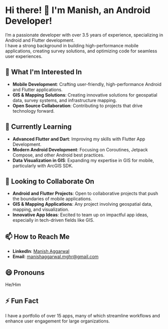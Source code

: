# Hi there! 👋 I'm Manish, an Android Developer!

I’m a passionate developer with over 3.5 years of experience, specializing in Android and Flutter development.  
I have a strong background in building high-performance mobile applications, creating survey solutions, and optimizing code for seamless user experiences.

## 👀 What I'm Interested In

- **Mobile Development**: Crafting user-friendly, high-performance Android and Flutter applications.
- **GIS & Mapping Solutions**: Creating innovative solutions for geospatial data, survey systems, and infrastructure mapping.
- **Open Source Collaboration**: Contributing to projects that drive technology forward.

## 🌱 Currently Learning

- **Advanced Flutter and Dart**: Improving my skills with Flutter App Development.
- **Modern Android Development**: Focusing on Coroutines, Jetpack Compose, and other Android best practices.
- **Data Visualization in GIS**: Expanding my expertise in GIS for mobile, particularly with ArcGIS SDK.

## 💞️ Looking to Collaborate On

- **Android and Flutter Projects**: Open to collaborative projects that push the boundaries of mobile applications.
- **GIS & Mapping Applications**: Any project involving geospatial data, mapping, and visualization.
- **Innovative App Ideas**: Excited to team up on impactful app ideas, especially in tech-driven fields like GIS.

## 📫 How to Reach Me

- **LinkedIn**: [Manish Aggarwal](https://www.linkedin.com/in/manish-aggarwal-5010bb149/)
- **Email**: manishaggarwal.mghr@gmail.com

## 😄 Pronouns

He/Him

## ⚡ Fun Fact

I have a portfolio of over 15 apps, many of which streamline workflows and enhance user engagement for large organizations.
